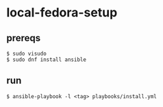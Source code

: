 # local-fedora-setup

## prereqs

```shell
$ sudo visudo
$ sudo dnf install ansible
```

## run

```shell
$ ansible-playbook -l <tag> playbooks/install.yml
```
